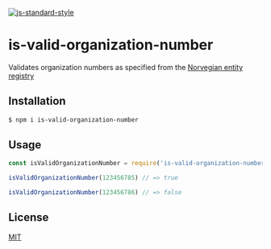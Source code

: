 [![js-standard-style](https://img.shields.io/badge/code%20style-standard-brightgreen.svg?style=flat)](https://github.com/feross/standard)

# is-valid-organization-number

Validates organization numbers as specified from the [Norvegian entity registry](https://www.brreg.no/om-oss/samfunnsoppdraget-vart/registera-vare/einingsregisteret/organisasjonsnummeret/)

## Installation

```sh
$ npm i is-valid-organization-number
```

## Usage
```JavaScript
const isValidOrganizationNumber = require('is-valid-organization-number')

isValidOrganizationNumber(123456785) // => true

isValidOrganizationNumber(123456786) // => false
```

## License

[MIT](LICENSE)
